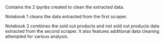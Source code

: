 Contains the 2 ipynbs created to clean the extracted data. 

Notebook 1 cleans the data extracted from the first scraper.

Notebook 2 combines the sold out products and not sold out products data extracted from the second scraper. 
It also features additional data cleaning attempted for various analysis.
